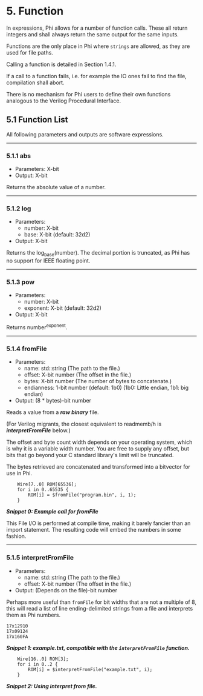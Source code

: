 # 5. Function
In expressions, Phi allows for a number of function calls. These all return integers and shall always return the same output for the same inputs.

Functions are the only place in Phi where `strings` are allowed, as they are used for file paths.

Calling a function is detailed in Section 1.4.1.

If a call to a function fails, i.e. for example the IO ones fail to find the file, compilation shall abort.

There is no mechanism for Phi users to define their own functions analogous to the Verilog Procedural Interface.

## 5.1 Function List
All following parameters and outputs are software expressions.

---
### 5.1.1 abs
* Parameters: X-bit
* Output: X-bit

Returns the absolute value of a number.

---
### 5.1.2 log
* Parameters:
    * number: X-bit
    * base: X-bit (default: 32d2)
* Output: X-bit

Returns the log<sub>base</sub>(number). The decimal portion is truncated, as Phi has no support for IEEE floating point.

---
### 5.1.3 pow
* Parameters:
    * number: X-bit
    * exponent: X-bit (default: 32d2)
* Output: X-bit

Returns number<sup>exponent</sup>.

---
### 5.1.4 fromFile
* Parameters:
    * name: std::string (The path to the file.)
    * offset: X-bit number (The offset in the file.)
    * bytes: X-bit number (The number of bytes to concatenate.)
    * endianness: 1-bit number (default: 1b0) (1b0: Little endian, 1b1: big endian)
* Output: (8 * bytes)-bit number

Reads a value from a ***raw binary*** file.

(For Verilog migrants, the closest equivalent to readmemb/h is ***interpretFromFile*** below.)

The offset and byte count width depends on your operating system, which is why it is a variable width number. You are free to supply any offset, but bits that go beyond your C standard library's limit will be truncated.

The bytes retrieved are concatenated and transformed into a bitvector for use in Phi.

```
    Wire[7..0] ROM[65536];
    for i in 0..65535 {
        ROM[i] = $fromFile("program.bin", i, 1);
    }
```
***Snippet 0: Example call for fromFile***

This File I/O is performed at compile time, making it barely fancier than an import statement. The resulting code will embed the numbers in some fashion.

---
### 5.1.5 interpretFromFile
* Parameters:
    * name: std::string (The path to the file.)
    * offset: X-bit number (The offset in the file.)
* Output: (Depends on the file)-bit number

Perhaps more useful than `fromFile` for bit widths that are not a multiple of 8, this will read a list of line ending-delimited strings from a file and interprets them as Phi numbers.

```
17x12910
17x09124
17x160FA
```
***Snippet 1: example.txt, compatible with the `interpretFromFile` function.***

```
    Wire[16..0] ROM[3];
    for i in 0..2 {
        ROM[i] = $interpretFromFile("example.txt", i);
    } 
```
***Snippet 2: Using interpret from file.***


